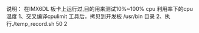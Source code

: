 说明：
	在IMX6DL 板卡上运行过,目的用来测试10%~100% cpu 利用率下的cpu 温度
1、交叉编译cpulimit 工具后，拷贝到开发板 /usr/bin 目录
2、执行./temp_record.sh 50 2
